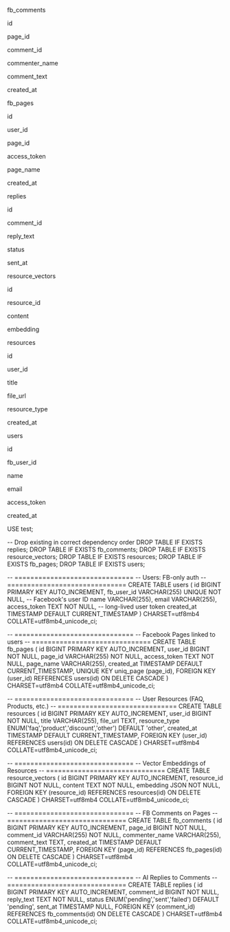 
fb_comments

id

page_id

comment_id

commenter_name

comment_text

created_at

fb_pages

id

user_id

page_id

access_token

page_name

created_at

replies

id

comment_id

reply_text

status

sent_at

resource_vectors

id

resource_id

content

embedding

resources

id

user_id

title

file_url

resource_type

created_at

users

id

fb_user_id

name

email

access_token

created_at





USE test;

-- Drop existing in correct dependency order
DROP TABLE IF EXISTS replies;
DROP TABLE IF EXISTS fb_comments;
DROP TABLE IF EXISTS resource_vectors;
DROP TABLE IF EXISTS resources;
DROP TABLE IF EXISTS fb_pages;
DROP TABLE IF EXISTS users;

-- ==============================
-- Users: FB-only auth
-- ==============================
CREATE TABLE users (
  id BIGINT PRIMARY KEY AUTO_INCREMENT,
  fb_user_id VARCHAR(255) UNIQUE NOT NULL, -- Facebook's user ID
  name VARCHAR(255),
  email VARCHAR(255),
  access_token TEXT NOT NULL, -- long-lived user token
  created_at TIMESTAMP DEFAULT CURRENT_TIMESTAMP
) CHARSET=utf8mb4 COLLATE=utf8mb4_unicode_ci;

-- ==============================
-- Facebook Pages linked to users
-- ==============================
CREATE TABLE fb_pages (
  id BIGINT PRIMARY KEY AUTO_INCREMENT,
  user_id BIGINT NOT NULL,
  page_id VARCHAR(255) NOT NULL,
  access_token TEXT NOT NULL,
  page_name VARCHAR(255),
  created_at TIMESTAMP DEFAULT CURRENT_TIMESTAMP,
  UNIQUE KEY uniq_page (page_id),
  FOREIGN KEY (user_id) REFERENCES users(id) ON DELETE CASCADE
) CHARSET=utf8mb4 COLLATE=utf8mb4_unicode_ci;

-- ==============================
-- User Resources (FAQ, Products, etc.)
-- ==============================
CREATE TABLE resources (
  id BIGINT PRIMARY KEY AUTO_INCREMENT,
  user_id BIGINT NOT NULL,
  title VARCHAR(255),
  file_url TEXT,
  resource_type ENUM('faq','product','discount','other') DEFAULT 'other',
  created_at TIMESTAMP DEFAULT CURRENT_TIMESTAMP,
  FOREIGN KEY (user_id) REFERENCES users(id) ON DELETE CASCADE
) CHARSET=utf8mb4 COLLATE=utf8mb4_unicode_ci;

-- ==============================
-- Vector Embeddings of Resources
-- ==============================
CREATE TABLE resource_vectors (
  id BIGINT PRIMARY KEY AUTO_INCREMENT,
  resource_id BIGINT NOT NULL,
  content TEXT NOT NULL,
  embedding JSON NOT NULL,
  FOREIGN KEY (resource_id) REFERENCES resources(id) ON DELETE CASCADE
) CHARSET=utf8mb4 COLLATE=utf8mb4_unicode_ci;

-- ==============================
-- FB Comments on Pages
-- ==============================
CREATE TABLE fb_comments (
  id BIGINT PRIMARY KEY AUTO_INCREMENT,
  page_id BIGINT NOT NULL,
  comment_id VARCHAR(255) NOT NULL,
  commenter_name VARCHAR(255),
  comment_text TEXT,
  created_at TIMESTAMP DEFAULT CURRENT_TIMESTAMP,
  FOREIGN KEY (page_id) REFERENCES fb_pages(id) ON DELETE CASCADE
) CHARSET=utf8mb4 COLLATE=utf8mb4_unicode_ci;

-- ==============================
-- AI Replies to Comments
-- ==============================
CREATE TABLE replies (
  id BIGINT PRIMARY KEY AUTO_INCREMENT,
  comment_id BIGINT NOT NULL,
  reply_text TEXT NOT NULL,
  status ENUM('pending','sent','failed') DEFAULT 'pending',
  sent_at TIMESTAMP NULL,
  FOREIGN KEY (comment_id) REFERENCES fb_comments(id) ON DELETE CASCADE
) CHARSET=utf8mb4 COLLATE=utf8mb4_unicode_ci;
